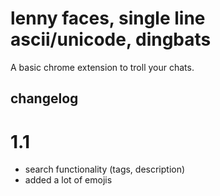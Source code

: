 # lenny faces, single line ascii/unicode, dingbats

A basic chrome extension to troll your chats.

## changelog

# 1.1

* search functionality (tags, description)
* added a lot of emojis

